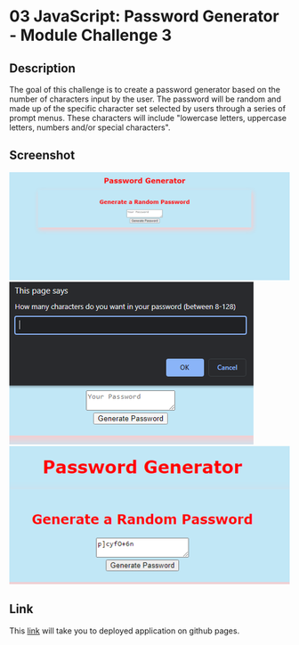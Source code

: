 # 03 JavaScript: Password Generator - Module Challenge 3

## Description
The goal of this challenge is to create a password generator based on the number of characters input by the user. The password will be random and made up of the specific character set selected by users through a series of prompt menus. These characters will include "lowercase letters, uppercase letters, numbers and/or special characters".

## Screenshot
![This is the image of the password generator and what it looks like](./images/password-generator-main.PNG)
![This shows the characterlength prompt](./images/password-characterlength-prompt.PNG)
![This shows a generated password](./images/sample-password-generated.PNG)

## Link
This [link](https://tyomoto.github.io/pizza-bacon/) will take you to deployed application on github pages.